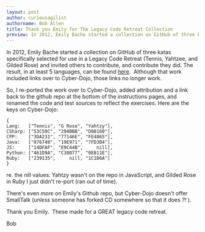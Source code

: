 ```yaml
---
layout: post
author: curiousagilist
authorname: Bob Allen
title: Thank you Emily for The Legacy Code Retreat Collection
preview: In 2012, Emily Bache started a collection on GitHub of three katas specifically selected for use in a Legacy Code Retreat (Tennis, Yahtzee, and Gilded Rose) and invited others to contribute, and contribute they did. The result, in at least 5 languages, can be found here.  Although that work included links over to Cyber-Dojo, those links no longer work.
---
```

In 2012, Emily Bache started a collection on GitHub of three katas specifically selected for use in a Legacy Code Retreat (Tennis, Yahtzee, and Gilded Rose) and invited others to contribute, and contribute they did. The result, in at least 5 languages, can be found [here](https://github.com/emilybache/Refactoring-Katas/).  Although that work included links over to Cyber-Dojo, those links no longer work. 

So, I re-ported the work over to Cyber-Dojo, added attribution and a link back to the github repo at the bottom of the instructions pages, and renamed the code and test sources to reflect the exercises. Here are the keys on Cyber-Dojo:

```
{
Lang:   ["Tennis", "G Rose", "Yahtzy"],
CSharp: ["53C59C", "294BBB", "D08160"],
CPP:    ["3DA231", "77146E", "FE4865"],
Java:   ["876748", "19E971", "7FD3B4"],
JS:     ["14DFAF", "E9C44B",     nill], 
Python: ["461D9A", "C38077", "0EB11E"],
Ruby:   ["239135",     nill, "1C1D6A"]
}
```

re. the nill values: Yahtzy wasn't on the repo in JavaScript, and Gilded Rose in Ruby I just didn't re-port (ran out of time).

There's even _more_ on Emily's Github repo, but Cyber-Dojo doesn't offer SmallTalk (_unless_ someone has forked CD somewhere so that it does _?!_ ).

Thank you Emily.  These made for a GREAT legacy code retreat.

Bob
